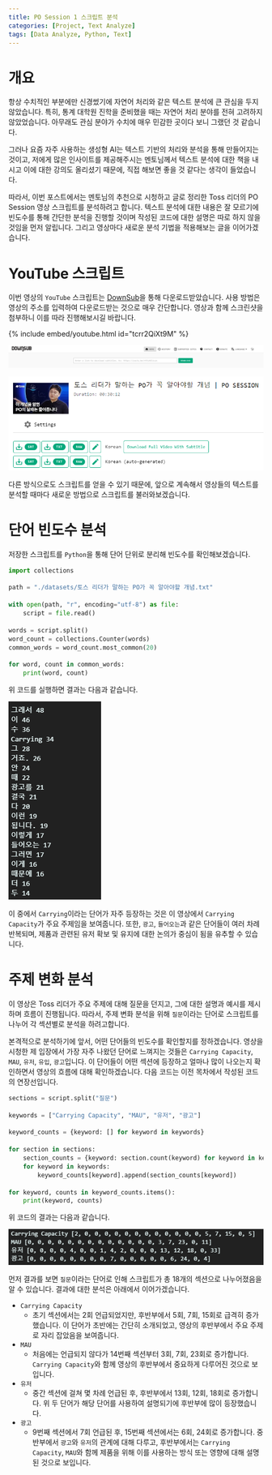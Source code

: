 ```yaml
---
title: PO Session 1 스크립트 분석
categories: [Project, Text Analyze]
tags: [Data Analyze, Python, Text]
---
```


# 개요

항상 수치적인 부분에만 신경썼기에 자연어 처리와 같은 텍스트 분석에 큰 관심을 두지 않았습니다. 특히, 통계 대학원 진학을 준비했을 때는 자연어 처리 분야를 전혀 고려하지 않았었습니다. 아무래도 관심 분야가 수치에 매우 민감한 곳이다 보니 그랬던 것 같습니다. 

그러나 요즘 자주 사용하는 생성형 AI는 텍스트 기반의 처리와 분석을 통해 만들어지는 것이고, 저에게 많은 인사이트를 제공해주시는 멘토님께서 텍스트 분석에 대한 책을 내시고 이에 대한 강의도 올리셨기 때문에, 직접 해보면 좋을 것 같다는 생각이 들었습니다.

따라서, 이번 포스트에서는 멘토님의 추천으로 시청하고 글로 정리한 Toss 리더의 PO Session 영상 스크립트를 분석하려고 합니다. 텍스트 분석에 대한 내용은 잘 모르기에 빈도수를 통해 간단한 분석을 진행할 것이며 작성된 코드에 대한 설명은 따로 하지 않을 것임을 먼저 알립니다. 그리고 영상마다 새로운 분석 기법을 적용해보는 글을 이어가겠습니다.

# YouTube 스크립트

이번 영상의 `YouTube` 스크립트는 [DownSub](https://downsub.com/)을 통해 다운로드받았습니다. 사용 방법은 영상의 주소를 입력하여 다운로드받는 것으로 매우 간단합니다. 영상과 함께 스크린샷을 첨부하니 이를 따라 진행해보시길 바랍니다.

{% include embed/youtube.html id="tcrr2QiXt9M" %}

![Screenshot Example 1](./assets/img/Text-Analyze/PO-Session-1-Script-Download-Example-1.png)

![Screenshot Example 2](./assets/img/Text-Analyze/PO-Session-1-Script-Download-Example-2.png)

다른 방식으로도 스크립트를 얻을 수 있기 때문에, 앞으로 계속해서 영상들의 텍스트를 분석할 때마다 새로운 방법으로 스크립트를 불러와보겠습니다.

# 단어 빈도수 분석

저장한 스크립트를 `Python`을 통해 단어 단위로 분리해 빈도수를 확인해보겠습니다.

```python
import collections

path = "./datasets/토스 리더가 말하는 PO가 꼭 알아야할 개념.txt"

with open(path, "r", encoding="utf-8") as file:
    script = file.read()

words = script.split()
word_count = collections.Counter(words)
common_words = word_count.most_common(20)

for word, count in common_words:
    print(word, count)
```

위 코드를 실행하면 결과는 다음과 같습니다.

![Result 1](./assets/img/Text-Analyze/PO-Session-1-Result-1.png)

이 중에서 `Carrying`이라는 단어가 자주 등장하는 것은 이 영상에서 `Carrying Capacity`가 주요 주제임을 보여줍니다. 또한, `광고`, `들어오는`과 같은 단어들이 여러 차례 반복되며, 제품과 관련된 유저 확보 및 유지에 대한 논의가 중심이 됨을 유추할 수 있습니다.

# 주제 변화 분석

이 영상은 Toss 리더가 주요 주제에 대해 질문을 던지고, 그에 대한 설명과 예시를 제시하며 흐름이 진행됩니다. 따라서, 주제 변화 분석을 위해 `질문`이라는 단어로 스크립트를 나누어 각 섹션별로 분석을 하려고합니다.

본격적으로 분석하기에 앞서, 어떤 단어들의 빈도수를 확인할지를 정하겠습니다. 영상을 시청한 제 입장에서 가장 자주 나왔던 단어로 느껴지는 것들은 `Carrying Capacity`, `MAU`, `유저`, `유입`, `광고`입니다. 이 단어들이 어떤 섹션에 등장하고 얼마나 많이 나오는지 확인하면서 영상의 흐름에 대해 확인하겠습니다. 다음 코드는 이전 목차에서 작성된 코드의 연장선입니다.

```python
sections = script.split("질문")

keywords = ["Carrying Capacity", "MAU", "유저", "광고"]

keyword_counts = {keyword: [] for keyword in keywords}

for section in sections:
    section_counts = {keyword: section.count(keyword) for keyword in keywords}
    for keyword in keywords:
        keyword_counts[keyword].append(section_counts[keyword])

for keyword, counts in keyword_counts.items():
    print(keyword, counts)
```

위 코드의 결과는 다음과 같습니다.

![Result 2](./assets/img/Text-Analyze/PO-Session-1-Result-2.png)

먼저 결과를 보면 `질문`이라는 단어로 인해 스크립트가 총 18개의 섹션으로 나누어졌음을 알 수 있습니다. 결과에 대한 분석은 아래에서 이어가겠습니다.

- `Carrying Capacity`
    - 초기 섹션에서는 2회 언급되었지만, 후반부에서 5회, 7회, 15회로 급격히 증가했습니다. 이 단어가 초반에는 간단히 소개되었고, 영상의 후반부에서 주요 주제로 자리 잡았음을 보여줍니다.
- `MAU`
    - 처음에는 언급되지 않다가 14번째 섹션부터 3회, 7회, 23회로 증가합니다. `Carrying Capacity`와 함께 영상의 후반부에서 중요하게 다루어진 것으로 보입니다.
- `유저`
    - 중간 섹션에 걸쳐 몇 차례 언급된 후, 후반부에서 13회, 12회, 18회로 증가합니다. 위 두 단어가 해당 단어를 사용하여 설명되기에 후반부에 많이 등장했습니다.
- `광고`
    - 9번째 섹션에서 7회 언급된 후, 15번째 섹션에서는 6회, 24회로 증가합니다. 중반부에서 `광고`와 `유저`의 관계에 대해 다루고, 후반부에서는 `Carrying Capacity`, `MAU`와 함께 제품을 위해 이를 사용하는 방식 또는 영향에 대해 설명된 것으로 보입니다.